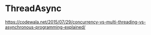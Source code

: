 # ThreadAsync

https://codewala.net/2015/07/29/concurrency-vs-multi-threading-vs-asynchronous-programming-explained/
